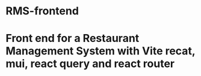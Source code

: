 # RMS-frontend

# Front end for a Restaurant Management System with Vite recat, mui, react query and react router
